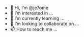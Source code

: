 - 👋 Hi, I’m @je7ome
- 👀 I’m interested in ...
- 🌱 I’m currently learning ...
- 💞️ I’m looking to collaborate on ...
- 📫 How to reach me ...

<!---
je7ome/je7ome is a ✨ special ✨ repository because its `README.md` (this file) appears on your GitHub profile.
You can click the Preview link to take a look at your changes.
--->
